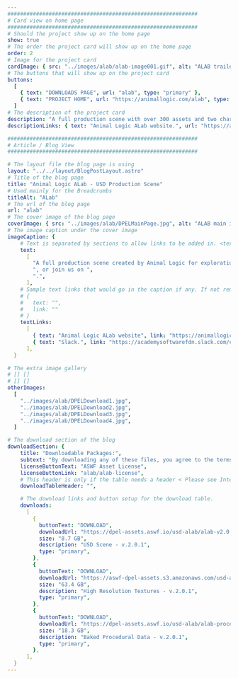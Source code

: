 ```yaml
---
############################################################
# Card view on home page
############################################################
# Should the project show up on the home page
show: true
# The order the project card will show up on the home page
order: 2
# Image for the project card
cardImage: { src: "../images/alab/alab-image001.gif", alt: "ALAB trailer main image" }
# The buttons that will show up on the project card
buttons:
  [
    { text: "DOWNLOADS PAGE", url: "alab", type: "primary" },
    { text: "PROJECT HOME", url: "https://animallogic.com/alab", type: "primary" },
  ]
# The description of the project card
description: "A full production scene with over 300 assets and two characters, with looping animation in the first open-sourced USD scene and shot context from a studio. Supplied as three separate downloads: the full production scene, high-quality textures, and baked procedural fur and fabric for the animated characters. For more information, visit the "
descriptionLinks: { text: "Animal Logic ALab website.", url: "https://animallogic.com/alab" }

############################################################
# Article / Blog View
############################################################

# The layout file the blog page is using
layout: "../../layout/BlogPostLayout.astro"
# Title of the blog page
title: "Animal Logic ALab - USD Production Scene"
# Used mainly for the Breadcrumbs
titleAlt: "ALab"
# The url of the blog page
url: "alab"
# The cover image of the blog page
coverImage: { src: "../images/alab/DPELMainPage.jpg", alt: "ALAB main image" }
# The image caption under the cover image
imageCaption: {
    # Text is separated by sections to allow links to be added in. <text> <link> <text>
    text:
      [
        "A full production scene created by Animal Logic for exploration by the wider community to be used in demonstrations, training material, and in the testing of USD support across software and pipeline. ALab has over 300 assets, complete with high-quality textures and two characters with looping animation in shot context, expanding on the static scenes released to date.  Supplied as three separate downloads:  the full production scene, high-quality textures, and baked procedural fur and fabric for the animated characters. For more information, visit the ",
        ", or join us on ",
        ".",
      ],
    # Sample text links that would go in the caption if any. If not remove them like this:
    # {
    #   text: "",
    #   link: ""
    # }
    textLinks:
      [
        { text: "Animal Logic ALab website", link: "https://animallogic.com/alab/" },
        { text: "Slack.", link: "https://academysoftwarefdn.slack.com/channels/C03S4QB8N04" },
      ],
  }

# The extra image gallery
# [] []
# [] []
otherImages:
  [
    "../images/alab/DPELDownload1.jpg",
    "../images/alab/DPELDownload2.jpg",
    "../images/alab/DPELDownload3.jpg",
    "../images/alab/DPELDownload4.jpg",
  ]

# The download section of the blog
downloadSection: {
    title: "Downloadable Packages:",
    subtext: "By downloading any of these files, you agree to the terms of the license linked below.",
    licenseButtonText: "ASWF Asset License",
    licenseButtonLink: "alab/alab-license",
    # This header is only if the table needs a header < Please see Intel page for example of that >
    downloadTableHeader: "",

    # The download links and button setup for the download table.
    downloads:
      [
        {
          buttonText: "DOWNLOAD",
          downloadUrl: "https://dpel-assets.aswf.io/usd-alab/alab-v2.0.1.zip",
          size: "8.7 GB",
          description: "USD Scene - v.2.0.1",
          type: "primary",
        },
        {
          buttonText: "DOWNLOAD",
          downloadUrl: "https://aswf-dpel-assets.s3.amazonaws.com/usd-alab/alab-textures.v2.0.1.zip",
          size: "63.4 GB",
          description: "High Resolution Textures - v.2.0.1",
          type: "primary",
        },
        {
          buttonText: "DOWNLOAD",
          downloadUrl: "https://dpel-assets.aswf.io/usd-alab/alab-procedurals.v2.0.1.zip",
          size: "18.3 GB",
          description: "Baked Procedural Data - v.2.0.1",
          type: "primary",
        },
      ],
  }
---
```

